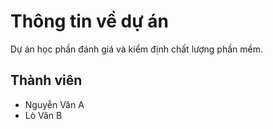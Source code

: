 # Thông tin về dự án
Dự án học phần đánh giá và kiểm định chất lượng phần mềm.

## Thành viên
- Nguyễn Văn A
- Lò Văn B